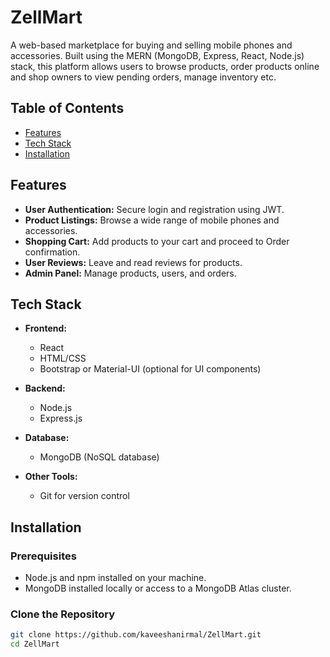 # ZellMart

A web-based marketplace for buying and selling mobile phones and accessories. Built using the MERN (MongoDB, Express, React, Node.js) stack, this platform allows users to browse products, order products online and shop owners to view pending orders, manage inventory etc.

## Table of Contents

- [Features](#features)
- [Tech Stack](#tech-stack)
- [Installation](#installation)
  
## Features

- **User Authentication:** Secure login and registration using JWT.
- **Product Listings:** Browse a wide range of mobile phones and accessories.
- **Shopping Cart:** Add products to your cart and proceed to Order confirmation.
- **User Reviews:** Leave and read reviews for products.
- **Admin Panel:** Manage products, users, and orders.

## Tech Stack

- **Frontend:**
  - React
  - HTML/CSS
  - Bootstrap or Material-UI (optional for UI components)

- **Backend:**
  - Node.js
  - Express.js

- **Database:**
  - MongoDB (NoSQL database)

- **Other Tools:**
  - Git for version control

## Installation

### Prerequisites

- Node.js and npm installed on your machine.
- MongoDB installed locally or access to a MongoDB Atlas cluster.

### Clone the Repository

```bash
git clone https://github.com/kaveeshanirmal/ZellMart.git
cd ZellMart
